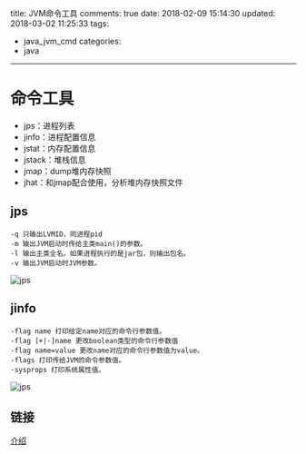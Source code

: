 title: JVM命令工具
comments: true
date: 2018-02-09 15:14:30
updated: 2018-03-02 11:25:33
tags:
  - java_jvm_cmd
categories:
  - java
---
# 命令工具
- jps：进程列表
- jinfo：进程配置信息
- jstat：内存配置信息
- jstack：堆栈信息
- jmap：dump堆内存快照
- jhat：和jmap配合使用，分析堆内存快照文件
 

## jps
    -q 只输出LVMID，同进程pid
    -m 输出JVM启动时传给主类main()的参数。
    -l 输出主类全名。如果进程执行的是jar包，则输出包名。
    -v 输出JVM启动时JVM参数。
![jps](/book/images/java/jps.png)

## jinfo
    -flag name 打印给定name对应的命令行参数值。
    -flag [+|-]name 更改boolean类型的命令行参数值
    -flag name=value 更改name对应的命令行参数值为value。
    -flags 打印传给JVM的命令参数值。
    -sysprops 打印系统属性值。
![jps](/book/images/java/jinfo.png)

## 链接
[介绍](https://blog.csdn.net/dream361/article/details/77975381)